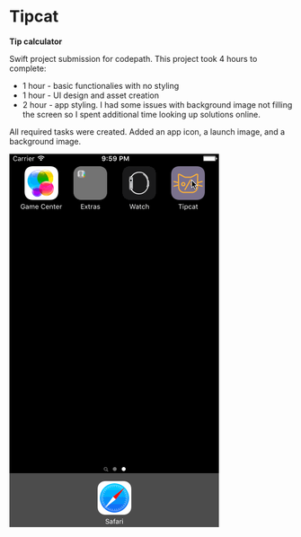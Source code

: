 # Tipcat
**Tip calculator**

Swift project submission for codepath. This project took 4 hours to complete:

* 1 hour - basic functionalies with no styling
* 1 hour - UI design and asset creation
* 2 hour - app styling. I had some issues with background image not filling the screen so I spent additional time looking up solutions online.

All required tasks were created. Added an app icon, a launch image, and a background image.

![Tipcat Walkthrough](https://github.com/gravitymax/Tipcat/blob/master/Tipcat_walkthrough.gif)

